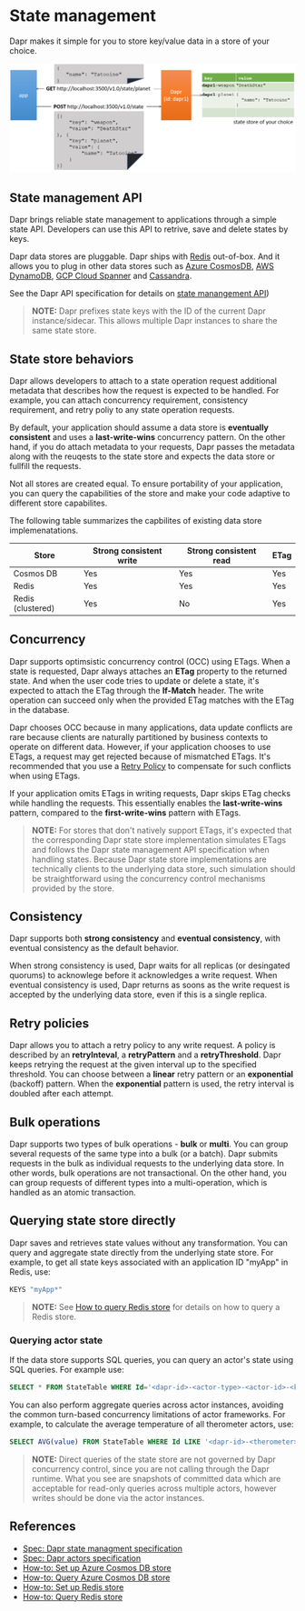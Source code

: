 # State management 

Dapr makes it simple for you to store key/value data in a store of your choice.

![State management](../../images/state_management.png)

## State management API

Dapr brings reliable state management to applications through a simple state API. Developers can use this API to retrive, save and delete states by keys.

Dapr data stores are pluggable. Dapr ships with [Redis](https://redis.io
) out-of-box. And it allows you to plug in other data stores such as [Azure CosmosDB](https://azure.microsoft.com/Databases/Cosmos_DB
), [AWS DynamoDB](https://aws.amazon.com/DynamoDB
), [GCP Cloud Spanner](https://cloud.google.com/spanner
) and [Cassandra](http://cassandra.apache.org/).

See the Dapr API specification for details on [state manangement API](../../reference/api/state.md))

> **NOTE:** Dapr prefixes state keys with the ID of the current Dapr instance/sidecar. This allows multiple Dapr instances to share the same state store.

## State store behaviors
Dapr allows developers to attach to a state operation request additional metadata that describes how the request is expected to be handled. For example, you can attach concurrency requirement, consistency requirement, and retry poliy to any state operation requests.

By default, your application should assume a data store is **eventually consistent** and uses a **last-write-wins** concurrency pattern. On the other hand, if you do attach metadata to your requests, Dapr passes the metadata along with the reuqests to the state store and expects the data store or fullfill the requests.

Not all stores are created equal. To ensure portability of your application, you can query the capabilities of the store and make your code adaptive to different store capabilites.

The following table summarizes the capbilites of existing data store implemenatations.

Store | Strong consistent write | Strong consistent read | ETag|
----|----|----|----
Cosmos DB | Yes | Yes | Yes
Redis | Yes | Yes | Yes
Redis (clustered)| Yes | No | Yes

## Concurrency
Dapr supports optimsistic concurrency control (OCC) using ETags. When a state is requested, Dapr always attaches an **ETag** property to the returned state. And when the user code tries to update or delete a state, it's expected to attach the ETag through the **If-Match** header. The write operation can succeed only when the provided ETag matches with the ETag in the database.

Dapr chooses OCC because in many applications, data update conflicts are rare because clients are naturally partitioned by business contexts to operate on different data. However, if your application chooses to use ETags, a request may get rejected because of mismatched ETags. It's recommended that you use a [Retry Policy](#Retry-Policies) to compensate for such conflicts when using ETags.

If your application omits ETags in writing requests, Dapr skips ETag checks while handling the requests. This essentially enables the **last-write-wins** pattern, compared to the **first-write-wins** pattern with ETags.

> **NOTE:** For stores that don't natively support ETags, it's expected that the corresponding Dapr state store implementation simulates ETags and follows the Dapr state management API specification when handling states. Because Dapr state store implementations are technically clients to the underlying data store, such simulation should be straightforward using the concurrency control mechanisms provided by the store.

## Consistency
Dapr supports both **strong consistency** and **eventual consistency**, with eventual consistency as the default behavior.

When strong consistency is used, Dapr waits for all replicas (or desingated quorums) to acknowlege before it acknowledges a write request. When eventual consistency is used, Dapr returns as soons as the write request is accepted by the underlying data store, even if this is a single replica. 

## Retry policies
Dapr allows you to attach a retry policy to any write request. A policy is described by an **retryInteval**, a **retryPattern** and a **retryThreshold**. Dapr keeps retrying the request at the given interval up to the specified threshold. You can choose between a **linear** retry pattern or an **exponential** (backoff) pattern. When the **exponential** pattern is used, the retry interval is doubled after each attempt. 

## Bulk operations

Dapr supports two types of bulk operations - **bulk** or **multi**. You can group several requests of the same type into a bulk (or a batch). Dapr submits requests in the bulk as individual requests to the underlying data store. In other words, bulk operations are not transactional. On the other hand, you can group requests of different types into a multi-operation, which is handled as an atomic transaction.

## Querying state store directly

Dapr saves and retrieves state values without any transformation. You can query and aggregate state directly from the underlying state store. For example, to get all state keys associated with an application ID "myApp" in Redis, use:

```bash
KEYS "myApp*"
```

> **NOTE:** See [How to query Redis store](../../howto/query-state-store/query-redis-store.md) for details on how to query a Redis store.
> 
### Querying actor state

If the data store supports SQL queries, you can query an actor's state using SQL queries. For example use:

```sql
SELECT * FROM StateTable WHERE Id='<dapr-id>-<actor-type>-<actor-id>-<key>'
```

You can also perform aggregate queries across actor instances, avoiding the common turn-based concurrency limitations of actor frameworks. For example, to calculate the average temperature of all therometer actors, use:

```sql
SELECT AVG(value) FROM StateTable WHERE Id LIKE '<dapr-id>-<therometer>-*-temperature'
```

> **NOTE:** Direct queries of the state store are not governed by Dapr concurrency control, since you are not calling through the Dapr runtime. What you see are snapshots of committed data which are acceptable for read-only queries across multiple actors, however writes should be done via the actor instances.

## References
* [Spec: Dapr state managment specification](../../reference/api/state.md)
* [Spec: Dapr actors specification](../../reference/api/actors.md)
* [How-to: Set up Azure Cosmos DB store](../../howto/setup-state-store/setup-azure-cosmosdb.md)
* [How-to: Query Azure Cosmos DB store](../../howto/query-state-store/query-cosmosdb-store.md) 
* [How-to: Set up Redis store](../../howto/setup-state-store/setup-redis.md)
* [How-to: Query Redis store](../../howto/query-state-store/query-redis-store.md) 
